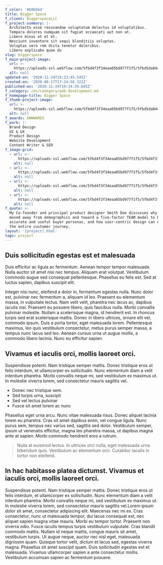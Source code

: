 ```yaml
---
f_color: '#b0bbbd'
title: Bigger Space
f_client: BiggerspaceLLC
f_project-summary: |-
  Architecto esse recusandae voluptatum delectus id voluptatibus.
  Tempora dolores numquam sit fugiat occaecati aut non at.
  Libero minus et et et.
  Nesciunt inventore sit sequi blanditiis voluptas.
  Voluptas vero rem dicta tenetur doloribus.
  Libero explicabo quae du
slug: biggerspace
f_main-project-image:
  url: >-
    https://uploads-ssl.webflow.com/5fbd4f3f34eaa05bd977f1f5/5fbd5da844a1cd1bc79acf2a_Home%20Away.PNG
  alt: null
updated-on: '2020-11-24T19:23:45.545Z'
created-on: '2020-08-17T17:24:56.322Z'
published-on: '2020-11-24T19:34:39.685Z'
f_category: cms/category/web-development.md
f_homepage-title: Bigger Space
f_thumb-project-image:
  url: >-
    https://uploads-ssl.webflow.com/5fbd4f3f34eaa05bd977f1f5/5fbd5da844a1cd1bc79acf2a_Home%20Away.PNG
  alt: null
f_awards: AWWWARDS
f_work: |-
  Brand Design
  UI & UX
  Product Design
  Website Development
  Content Writer & SEO
f_image-grid:
  - url: >-
      https://uploads-ssl.webflow.com/5fbd4f3f34eaa05bd977f1f5/5fbd4f3f34eaa0c72577f262_toa-heftiba-tuRjt0xstBw-unsplash-2.jpg
    alt: null
  - url: >-
      https://uploads-ssl.webflow.com/5fbd4f3f34eaa05bd977f1f5/5fbd4f3f34eaa0149677f266_hutomo-abrianto-X5BWooeO4Cw-unsplash-2.jpg
    alt: null
  - url: >-
      https://uploads-ssl.webflow.com/5fbd4f3f34eaa05bd977f1f5/5fbd4f3f34eaa0801e77f265_hutomo-abrianto-l2jk-uxb1BY-unsplash.jpg
    alt: null
  - url: >-
      https://uploads-ssl.webflow.com/5fbd4f3f34eaa05bd977f1f5/5fbd4f3f34eaa0340677f264_avery-klein-C_dRtsnBOQA-unsplash.jpg
    alt: null
f_quote: >-
  My Co-founder and principal product designer Smith Doe discusses why he has
  moved away from demographics and toward a five-factor TEAM model to build more
  accurate and useful buyer personas, and how user-centric design can enhance
  the entire customer journey.
layout: '[project].html'
tags: project
---
```


Duis sollicitudin egestas est et malesuada
------------------------------------------

Duis efficitur ac ligula ac fermentum. Aenean tempor tempor malesuada. Nulla auctor sit amet nisi nec tempus. Aliquam erat volutpat. Vestibulum commodo augue sed consequat pellentesque. Phasellus eu felis est. Sed at luctus sapien, dapibus suscipit elit.

Integer nisi nunc, eleifend a dolor in, fermentum egestas nulla. Nunc dolor est, pulvinar nec fermentum a, aliquam id leo. Praesent eu elementum massa, in vulputate lectus. Nam velit velit, pharetra nec lacus ac, dapibus iaculis nisi. Praesent eu posuere libero, quis faucibus nulla. Morbi convallis pulvinar molestie. Nullam a scelerisque magna, id hendrerit est. In rhoncus turpis sed erat scelerisque mattis. Donec in libero ultrices, ornare elit vel, commodo ipsum. Duis a porta tortor, eget malesuada lorem. Pellentesque maximus, leo quis vestibulum consectetur, metus purus semper massa, a tempus nunc lacus sed leo. Aenean cursus urna ut augue mollis, a commodo libero lacinia. Nunc eu efficitur sapien.

Vivamus et iaculis orci, mollis laoreet orci.
---------------------------------------------

Suspendisse potenti. Nam tristique semper mattis. Donec tristique eros ut felis interdum, et ullamcorper ex sollicitudin. Nunc elementum diam a velit interdum pharetra. Morbi convallis neque mi, sed vestibulum ex maximus ut. In molestie viverra lorem, sed consectetur mauris sagittis vel.

*   Donec nec tristique sem.
*   Sed turpis urna, suscipit
*   Sed vel lectus pulvinar
*   Fusce sit amet lorem ac nunc

Phasellus eget urna arcu. Nunc vitae malesuada risus. Donec aliquet lacinia lorem eu pharetra. Cras sit amet dapibus enim, vel congue ligula. Nunc purus sem, tempus nec varius sed, sagittis sed dolor. Vestibulum semper, ipsum ut venenatis efficitur, magna leo pharetra massa, ut dapibus magna ante at sapien. Morbi commodo hendrerit eros a rutrum.

> Nulla at euismod lectus. In ultrices orci nulla, eget malesuada urna bibendum quis. Vestibulum ac elementum orci. Curabitur iaculis in tortor non eleifend.

In hac habitasse platea dictumst. Vivamus et iaculis orci, mollis laoreet orci.
-------------------------------------------------------------------------------

Suspendisse potenti. Nam tristique semper mattis. Donec tristique eros ut felis interdum, et ullamcorper ex sollicitudin. Nunc elementum diam a velit interdum pharetra. Morbi convallis neque mi, sed vestibulum ex maximus ut. In molestie viverra lorem, sed consectetur mauris sagittis vel.Lorem ipsum dolor sit amet, consectetur adipiscing elit. Maecenas nec mi ex. Cras consectetur, nunc ut malesuada tempor, dui lacus consequat est, nec aliquet sapien magna vitae mauris. Morbi eu tempor tortor. Praesent non viverra odio. Fusce iaculis tempus turpis vestibulum vulputate. Cras blandit commodo mattis. Nullam id neque mattis, congue mauris sit amet, vestibulum turpis. Ut augue neque, auctor nec nisl eget, malesuada dignissim quam. Quisque tortor velit, dictum et lacus sed, egestas viverra magna. Phasellus sit amet suscipit quam. Duis sollicitudin egestas est et malesuada. Vivamus ullamcorper sapien a ante consectetur mollis. Vestibulum accumsan sapien ac fermentum posuere.
